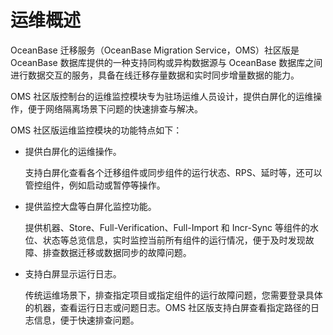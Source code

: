 # 运维概述

OceanBase 迁移服务（OceanBase Migration Service，OMS）社区版是 OceanBase 数据库提供的一种支持同构或异构数据源与 OceanBase 数据库之间进行数据交互的服务，具备在线迁移存量数据和实时同步增量数据的能力。

OMS 社区版控制台的运维监控模块专为驻场运维人员设计，提供白屏化的运维操作，便于网络隔离场景下问题的快速排查与解决。

OMS 社区版运维监控模块的功能特点如下：

* 提供白屏化的运维操作。

  支持白屏化查看各个迁移组件或同步组件的运行状态、RPS、延时等，还可以管控组件，例如启动或暂停等操作。

* 提供监控大盘等白屏化监控功能。

  提供机器、Store、Full-Verification、Full-Import 和 Incr-Sync 等组件的水位、状态等总览信息，实时监控当前所有组件的运行情况，便于及时发现故障、排查数据迁移或数据同步的故障问题。
  
* 支持白屏显示运行日志。

  传统运维场景下，排查指定项目或指定组件的运行故障问题，您需要登录具体的机器，查看运行日志或问题日志。OMS 社区版支持白屏查看指定路径的日志信息，便于快速排查问题。
